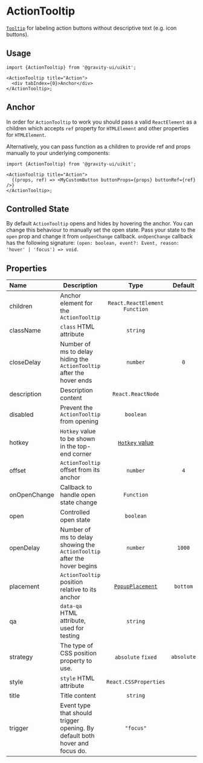 <!--GITHUB_BLOCK-->

# ActionTooltip

<!--/GITHUB_BLOCK-->

[`Tooltip`](../Tooltip/README.md) for labeling action buttons without descriptive text (e.g. icon buttons).

## Usage

```tsx
import {ActionTooltip} from '@gravity-ui/uikit';

<ActionTooltip title="Action">
  <div tabIndex={0}>Anchor</div>
</ActionTooltip>;
```

## Anchor

In order for `ActionTooltip` to work you should pass a valid `ReactElement` as a children which accepts `ref` property for `HTMLElement`
and other properties for `HTMLElement`.

Alternatively, you can pass function as a children to provide ref and props manually to your underlying components:

```tsx
import {ActionTooltip} from '@gravity-ui/uikit';

<ActionTooltip title="Action">
  {(props, ref) => <MyCustomButton buttonProps={props} buttonRef={ref} />}
</ActionTooltip>;
```

## Controlled State

By default `ActionTooltip` opens and hides by hovering the anchor. You can change this behaviour to manually set the open state.
Pass your state to the `open` prop and change it from `onOpenChange` callback.
`onOpenChange` callback has the following signature: `(open: boolean, event?: Event, reason: 'hover' | 'focus') => void`.

## Properties

| Name         | Description                                                                 |                       Type                       |  Default   |
| :----------- | --------------------------------------------------------------------------- | :----------------------------------------------: | :--------: |
| children     | Anchor element for the `ActionTooltip`                                      |         `React.ReactElement` `Function`          |            |
| className    | `class` HTML attribute                                                      |                     `string`                     |            |
| closeDelay   | Number of ms to delay hiding the `ActionTooltip` after the hover ends       |                     `number`                     |    `0`     |
| description  | Description content                                                         |                `React.ReactNode`                 |            |
| disabled     | Prevent the `ActionTooltip` from opening                                    |                    `boolean`                     |            |
| hotkey       | `Hotkey` value to be shown in the top-end corner                            |   [`Hotkey` value](../Hotkey/README.md#value)    |            |
| offset       | `ActionTooltip` offset from its anchor                                      |                     `number`                     |    `4`     |
| onOpenChange | Callback to handle open state change                                        |                    `Function`                    |            |
| open         | Controlled open state                                                       |                    `boolean`                     |            |
| openDelay    | Number of ms to delay showing the `ActionTooltip` after the hover begins    |                     `number`                     |   `1000`   |
| placement    | `ActionTooltip` position relative to its anchor                             | [`PopupPlacement`](../Popup/README.md#placement) |  `bottom`  |
| qa           | `data-qa` HTML attribute, used for testing                                  |                     `string`                     |            |
| strategy     | The type of CSS position property to use.                                   |                `absolute` `fixed`                | `absolute` |
| style        | `style` HTML attribute                                                      |              `React.CSSProperties`               |            |
| title        | Title content                                                               |                     `string`                     |            |
| trigger      | Event type that should trigger opening. By default both hover and focus do. |                    `"focus"`                     |            |
